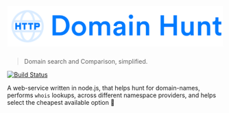 # [![Domain Hunt](media/logo-t.png)](https://github.com/Shriram-Balaji/domain-hunt)

> Domain search and Comparison, simplified.

[![Build Status](https://travis-ci.org/Shriram-Balaji/domain-hunt.svg?branch=master)](https://travis-ci.org/Shriram-Balaji/domain-hunt)

A web-service written in node.js, that helps hunt for domain-names, performs `whois` lookups, across different namespace providers, and helps select the cheapest available option :money_with_wings:
